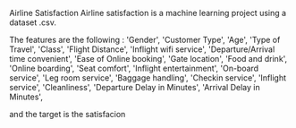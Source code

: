 Airline Satisfaction
Airline satisfaction is a machine learning project using a dataset .csv.

The features are the following :
'Gender', 'Customer Type', 'Age', 'Type of Travel',
'Class', 'Flight Distance', 'Inflight wifi service',
'Departure/Arrival time convenient', 'Ease of Online booking',
'Gate location', 'Food and drink', 'Online boarding', 'Seat comfort',
'Inflight entertainment', 'On-board service', 'Leg room service',
'Baggage handling', 'Checkin service', 'Inflight service',
'Cleanliness', 'Departure Delay in Minutes', 'Arrival Delay in Minutes',

and the target is the satisfacion
